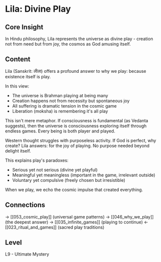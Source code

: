 # Lila: Divine Play
## Core Insight
In Hindu philosophy, Lila represents the universe as divine play - creation not from need but from joy, the cosmos as God amusing itself.

## Content
Lila (Sanskrit: लीला) offers a profound answer to why we play: because existence itself is play.

In this view:
- The universe is Brahman playing at being many
- Creation happens not from necessity but spontaneous joy
- All suffering is dramatic tension in the cosmic game
- Liberation (moksha) is remembering it's all play

This isn't mere metaphor. If consciousness is fundamental (as Vedanta suggests), then the universe is consciousness exploring itself through endless games. Every being is both player and played.

Western thought struggles with purposeless activity. If God is perfect, why create? Lila answers: for the joy of playing. No purpose needed beyond delight itself.

This explains play's paradoxes:
- Serious yet not serious (divine yet playful)
- Meaningful yet meaningless (important in the game, irrelevant outside)
- Voluntary yet compulsive (freely chosen but irresistible)

When we play, we echo the cosmic impulse that created everything.

## Connections
→ [[053_cosmic_play]] (universal game patterns)
→ [[046_why_we_play]] (the deepest answer)
→ [[035_infinite_games]] (playing to continue)
← [[023_ritual_and_games]] (sacred play traditions)

## Level
L9 - Ultimate Mystery